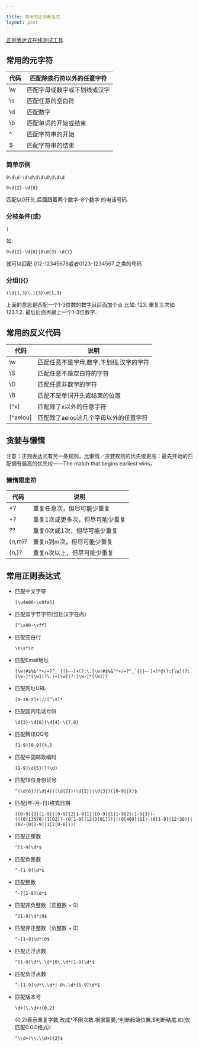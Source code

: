 ```yaml
---

title: 常用的正则表达式
layout: post
---
```



[正则表达式在线测试工具](http://tool.oschina.net/regex#)


## 常用的元字符

| 代码   | 匹配除换行符以外的任意字符  |
| ---- | -------------- |
| \w   | 匹配字母或数字或下划线或汉字 |
| \s   | 匹配任意的空白符       |
| \d   | 匹配数字           |
| \b   | 匹配单词的开始或结束     |
| ^    | 匹配字符串的开始       |
| $    | 匹配字符串的结束       |

### 简单示例

```
0\d\d-\d\d\d\d\d\d\d\d
```

```
0\d{2}-\d{8}
```

匹配以0开头,后面跟着两个数字-8个数字 的电话号码.

### 分枝条件(或)

```
|
```

如:

```
0\d{2}-\d{8}|0\d{3}-\d{7}
```

就可以匹配 012-12345678或者0123-1234567 之类的号码

### 分组(){}

```
(\d{1,3}\.){3}\d{1,3}
```

上面的意思是匹配一个1-3位数的数字且后面加个点 比如: 123. 重复三次如 123.1.2. 最后后面再跟上一个1-3位数字.

## 常用的反义代码

| 代码       | 说明                    |
| -------- | --------------------- |
| \w       | 匹配任意不是字母,数字,下划线,汉字的字符 |
| \S       | 匹配任意不是空白符的字符          |
| \D       | 匹配任意非数字的字符            |
| \B       | 匹配不是单词开头或结束的位置        |
| [^x]     | 匹配除了x以外的任意字符          |
| [^aeiou] | 匹配除了aeiou这几个字母以外的任意字符 |



##  贪婪与懒惰

注意：正则表达式有另一条规则，比懒惰／贪婪规则的优先级更高：最先开始的匹配拥有最高的优先权——The match that begins earliest wins。

### 懒惰限定符

| 代码     | 说明               |
| ------ | ---------------- |
| *?     | 重复任意次，但尽可能少重复    |
| +?     | 重复1次或更多次，但尽可能少重复 |
| ??     | 重复0次或1次，但尽可能少重复  |
| {n,m}? | 重复n到m次，但尽可能少重复   |
| {n,}?  | 重复n次以上，但尽可能少重复   |





## 常用正则表达式

* 匹配中文字符

  ```
  [\u4e00-\u9fa5]
  ```

* 匹配双字节字符(包括汉字在内)

  ```
  [^\x00-\xff]
  ```

* 匹配空白行

  ```
  \n\s*\r
  ```

* 匹配Email地址

  ```
  [\w!#$%&'*+/=?^_`{|}~-]+(?:\.[\w!#$%&'*+/=?^_`{|}~-]+)*@(?:[\w](?:[\w-]*[\w])?\.)+[\w](?:[\w-]*[\w])?
  ```

* 匹配网址URL
  ```
  [a-zA-z]+://[^\s]*
  ```

* 匹配国内电话号码

  ```
  \d{3}-\d{8}|\d{4}-\{7,8}
  ```

* 匹配腾讯QQ号

  ```
  [1-9][0-9]{4,}
  ```

* 匹配中国邮政编码

  ```
  [1-9]\d{5}(?!\d)
  ```

* 匹配18位身份证号

  ```
  ^(\d{6})(\d{4})(\d{2})(\d{2})(\d{3})([0-9]|X)$
  ```

* 匹配(年-月-日)格式日期

  ```
  ([0-9]{3}[1-9]|[0-9]{2}1-9{1}|[0-9]{1}1-9{2}|1-9{3})-(((0[13578]|1[02])-(0[1-9]|12|3[01]))|((0[469]|11)-(0[1-9]|12|30))|(02-(0[1-9]|1|2[0-8])))
  ```

* 匹配正整数

  ```
  ^[1-9]\d*$
  ```

* 匹配负整数

  ```
  ^-[1-9]\d*$
  ```

* 匹配整数

  ```
  ^-?[1-9]\d*$
  ```

* 匹配非负整数（正整数 + 0）

  ```
  ^[1-9]\d*|0$
  ```

* 匹配非正整数（负整数 + 0）

  ```
  ^-[1-9]\d*|0$
  ```

* 匹配正浮点数

  ```
  ^[1-9]\d*\.\d*|0\.\d*[1-9]\d*$
  ```

* 匹配负浮点数

  ```
  ^-[1-9]\d*\.\d*|-0\.\d*[1-9]\d*$
  ```

* 匹配版本号

  ```
  \d+(\.\d+){0,2}
  ```

  {0,2}表示重复字数,改成*不限次数.根据需要,^判断起始位置,$判断结尾.如(仅匹配0.0.0格式):

  ```
  ^\\d+(\\.\\d+){2}$
  ```

  
